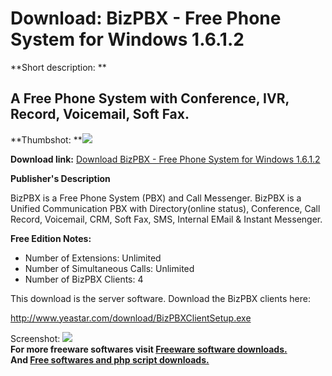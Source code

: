 # Download: BizPBX - Free Phone System for Windows 1.6.1.2

**Short description: **

## A Free Phone System with Conference, IVR, Record, Voicemail, Soft Fax.

  
**Thumbshot: **![](http://www.freewarefiles.com/screenshot/bizpbx_md.gif)   
  
**Download link:** [Download BizPBX - Free Phone System for Windows 1.6.1.2](http://freesoftwares.boysofts.com/BizPBX-Free-Phone-System-for-Windows_program_49071.html)  
  

**Publisher's Description**  
  

BizPBX is a Free Phone System (PBX) and Call Messenger. BizPBX is a Unified
Communication PBX with Directory(online status), Conference, Call Record,
Voicemail, CRM, Soft Fax, SMS, Internal EMail & Instant Messenger.

**Free Edition Notes:**

  * Number of Extensions: Unlimited 
  * Number of Simultaneous Calls: Unlimited 
  * Number of BizPBX Clients: 4 

This download is the server software. Download the BizPBX clients here:

<http://www.yeastar.com/download/BizPBXClientSetup.exe>

  
  
Screenshot: ![](http://www.freewarefiles.com/screenshot/bizpbx.gif)  
**For more freeware softwares visit [Freeware software downloads.](http://freesoftwares.boysofts.com/)**   
**And [Free softwares and php script downloads.](http://www.boysofts.com/)**

